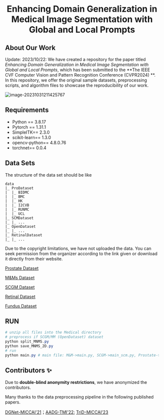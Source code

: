 <h1 align="center"> Enhancing Domain Generalization in Medical Image Segmentation with Global and Local Prompts </h1>

## About Our Work

Update: 2023/10/22: We have created a repository for the paper titled *Enhancing Domain Generalization in Medical Image Segmentation with Global and Local Prompts*, which has been submitted to the **The IEEE CVF Computer Vision and Pattern Recognition Conference (CVPR2024) **. In this repository, we offer the original sample datasets, preprocessing scripts, and algorithm files to showcase the reproducibility of our work.

![image-20231031211425767](C:%5CUsers%5CZC%5CAppData%5CRoaming%5CTypora%5Ctypora-user-images%5Cimage-20231031211425767.png)

## Requirements

- Python == 3.8.17
- Pytorch == 1.31.1
- SimpleITK== 2.3.0
- scikit-learn== 1.3.0
- opencv-python== 4.8.0.76
- torchnet== 0.0.4

## Data Sets

The structure of the data set should be like

```
data
|_ ProDataset
|  |_ BIDMC
|  |_ BMC
|  |_ HK
|  |_ I2CVB
|  |_ RUNMC
|  |_ UCL
|_ SCMDataset
|_ |_ ...
|_ OpenDataset
|_ |_ ...
|_ RetinalDataset
|_ |_ ...
```

Due to the copyright limitations, we have not uploaded the data.  You can seek permission from the organizer according to the link given or download it directly from their website.

[Prostate Dataset](https://liuquande.github.io/SAML/)

[M\&Ms Dataset](https://www.ub.edu/mnms/)

[SCGM Dataset](https://www.sciencedirect.com/science/article/pii/S1053811917302185/)

[Retinal Dataset](https://paperswithcode.com/task/retinal-vessel-segmentation)

[Fundus Dataset](https://zenodo.org/records/8009107)

## RUN

```powershell
# unzip all files into the Medical directory
# preprocess if SCGM/MM (OpenDataset) dataset
python split_MNMS.py
python save_MNMS_2D.py
# run
python main.py # main file: M&M->main.py, SCGM->main_scm.py, Prostate->main_pro.py...
```

## Contributors ✨

Due to **double-blind anonymity restrictions**, we have anonymized the contributors.

Many thanks to the data preprocessing pipeline in the following published papers.

[DGNet-MICCAI'21](https://github.com/vios-s/DGNet/tree/main)；[AADG-TMI'22](https://github.com/CRazorback/AADG/tree/main); [TriD-MICCAI'23](https://github.com/Chen-Ziyang/TriD/tree/main/TriD-master/PROSTATE)